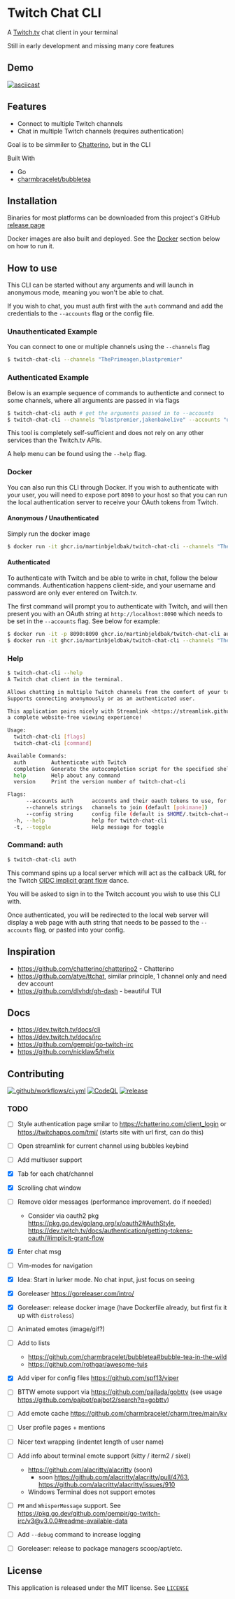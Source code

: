 # Twitch Chat CLI
A [Twitch.tv](https://twitch.tv) chat client in your terminal

Still in early development and missing many core features

## Demo

[![asciicast](https://asciinema.org/a/CXxLYodF6bwrLvwmXWIDo6a2R.svg)](https://asciinema.org/a/CXxLYodF6bwrLvwmXWIDo6a2R)

## Features

- Connect to multiple Twitch channels
- Chat in multiple Twitch channels (requires authentication)

Goal is to be simmiler to [Chatterino](https://chatterino.com/), but in the CLI

Built With
- Go
- [charmbracelet/bubbletea](https://github.com/charmbracelet/bubbletea)

## Installation

Binaries for most platforms can be downloaded from this project's GitHub [release page](https://github.com/martinbjeldbak/twitch-chat-cli/releases)

Docker images are also built and deployed. See the [Docker](#docker) section below on how to run it.

## How to use

This CLI can be started without any arguments and will launch in anonymous mode, meaning you won't be able to chat.

If you wish to chat, you must auth first with the `auth` command and add the credentials to the `--accounts` flag or the config file.

### Unauthenticated Example

You can connect to one or multiple channels using the `--channels` flag

```sh
$ twitch-chat-cli --channels "ThePrimeagen,blastpremier"
```

### Authenticated Example

Below is an example sequence of commands to authenticte and connect to some channels, where all arguments are passed in via flags

```sh
$ twitch-chat-cli auth # get the arguments passed in to --accounts
$ twitch-chat-cli --channels "blastpremier,jakenbakelive" --accounts "username=qcx;user_id=1234;client_id=123;oauth_token=456"
```

This tool is completely self-sufficient and does not rely on any other services than the Twitch.tv APIs.

A help menu can be found using the `--help` flag.

### Docker

You can also run this CLI through Docker. If you wish to authenticate with your user, you will need to expose port `8090` to your host so that you can run the local authentication server to receive your OAuth tokens from Twitch.

#### Anonymous / Unauthenticated

Simply run the docker image

```sh
$ docker run -it ghcr.io/martinbjeldbak/twitch-chat-cli --channels "ThePrimeagen"
```

#### Authenticated

To authenticate with Twitch and be able to write in chat, follow the below commands. Authentication happens client-side, and your username and password are only ever entered on Twitch.tv.

The first command will prompt you to authenticate with Twitch, and will then present you with an OAuth string at `http://localhost:8090` which needs to be set in the `--accounts` flag. See below for example:

```sh
$ docker run -it -p 8090:8090 ghcr.io/martinbjeldbak/twitch-chat-cli auth
$ docker run -it ghcr.io/martinbjeldbak/twitch-chat-cli --channels "ThePrimeagen" --accounts "PASTE HERE"
```


### Help

```sh
$ twitch-chat-cli --help
A Twitch chat client in the terminal.

Allows chatting in multiple Twitch channels from the comfort of your terminal.
Supports connecting anonymously or as an authenticated user.

This application pairs nicely with Streamlink <https://streamlink.github.io/> for
a complete website-free viewing experience!

Usage:
  twitch-chat-cli [flags]
  twitch-chat-cli [command]

Available Commands:
  auth        Authenticate with Twitch
  completion  Generate the autocompletion script for the specified shell
  help        Help about any command
  version     Print the version number of twitch-chat-cli

Flags:
      --accounts auth      accounts and their oauth tokens to use, for example see example.yaml. Fetched via the auth command
      --channels strings   channels to join (default [pokimane])
      --config string      config file (default is $HOME/.twitch-chat-cli.yaml)
  -h, --help               help for twitch-chat-cli
  -t, --toggle             Help message for toggle
```

### Command: auth

```sh
$ twitch-chat-cli auth
```

This command spins up a local server which will act as the callback URL for the Twitch [OIDC implicit grant flow](https://dev.twitch.tv/docs/authentication/getting-tokens-oidc#oidc-implicit-grant-flow) dance.

You will be asked to sign in to the Twitch account you wish to use this CLI with.

Once authenticated, you will be redirected to the local web server will display a web page with auth string that needs to be passed to the `--accounts` flag, or pasted into your config.

## Inspiration
- https://github.com/chatterino/chatterino2 - Chatterino
- https://github.com/atye/ttchat, similar principle, 1 channel only and need dev account
- https://github.com/dlvhdr/gh-dash - beautiful TUI

## Docs
- https://dev.twitch.tv/docs/cli
- https://dev.twitch.tv/docs/irc
- https://github.com/gempir/go-twitch-irc
- https://github.com/nicklaw5/helix

## Contributing
[![.github/workflows/ci.yml](https://github.com/martinbjeldbak/twitch-chat-cli/actions/workflows/ci.yml/badge.svg)](https://github.com/martinbjeldbak/twitch-chat-cli/actions/workflows/ci.yml)
[![CodeQL](https://github.com/martinbjeldbak/twitch-chat-cli/actions/workflows/codeql-analysis.yml/badge.svg)](https://github.com/martinbjeldbak/twitch-chat-cli/actions/workflows/codeql-analysis.yml)
[![release](https://github.com/martinbjeldbak/twitch-chat-cli/actions/workflows/release.yml/badge.svg)](https://github.com/martinbjeldbak/twitch-chat-cli/actions/workflows/release.yml)

### TODO
- [ ] Style authentication page smilar to https://chatterino.com/client_login or https://twitchapps.com/tmi/ (starts site with url first, can do this)
- [ ] Open streamlink for current channel using bubbles keybind
- [ ] Add multiuser support
- [x] Tab for each chat/channel
- [x] Scrolling chat window
- [ ] Remove older messages (performance improvement. do if needed)
  - Consider via oauth2 pkg https://pkg.go.dev/golang.org/x/oauth2#AuthStyle, https://dev.twitch.tv/docs/authentication/getting-tokens-oauth/#implicit-grant-flow
- [x] Enter chat msg
- [ ] Vim-modes for navigation
- [x] Idea: Start in lurker mode. No chat input, just focus on seeing
- [x] Goreleaser https://goreleaser.com/intro/
- [x] Goreleaser: release docker image (have Dockerfile already, but first fix it up with `distroless`)
- [ ] Animated emotes (image/gif?)
- [ ] Add to lists
  - https://github.com/charmbracelet/bubbletea#bubble-tea-in-the-wild
  - https://github.com/rothgar/awesome-tuis
- [x] Add viper for config files https://github.com/spf13/viper
- [ ] BTTW emote support via https://github.com/pajlada/gobttv (see usage https://github.com/pajbot/pajbot2/search?q=gobttv)
- [ ] Add emote cache https://github.com/charmbracelet/charm/tree/main/kv
- [ ] User profile pages + mentions
- [ ] Nicer text wrapping (indentet length of user name)
- [ ] Add info about terminal emote support (kitty / iterm2 / sixel)
  - https://github.com/alacritty/alacritty (soon)
    - soon https://github.com/alacritty/alacritty/pull/4763, https://github.com/alacritty/alacritty/issues/910
  - Windows Terminal does not support emotes
- [ ] `PM` and `WhisperMessage` support. See https://pkg.go.dev/github.com/gempir/go-twitch-irc/v3@v3.0.0#readme-available-data
- [ ] Add `--debug` command to increase logging
- [ ] Goreleaser: release to package managers scoop/apt/etc.


## License

This application is released under the MIT license. See [`LICENSE`](LICENSE)
